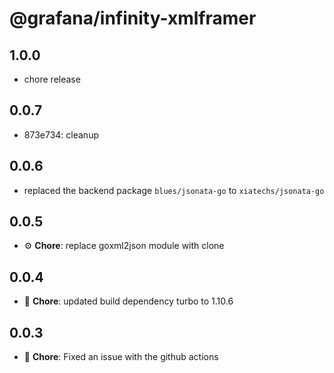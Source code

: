 # @grafana/infinity-xmlframer

## 1.0.0

- chore release

## 0.0.7

- 873e734: cleanup

## 0.0.6

- replaced the backend package `blues/jsonata-go` to `xiatechs/jsonata-go`

## 0.0.5

- ⚙️ **Chore**: replace goxml2json module with clone

## 0.0.4

- 🐛 **Chore**: updated build dependency turbo to 1.10.6

## 0.0.3

- 🐛 **Chore**: Fixed an issue with the github actions
